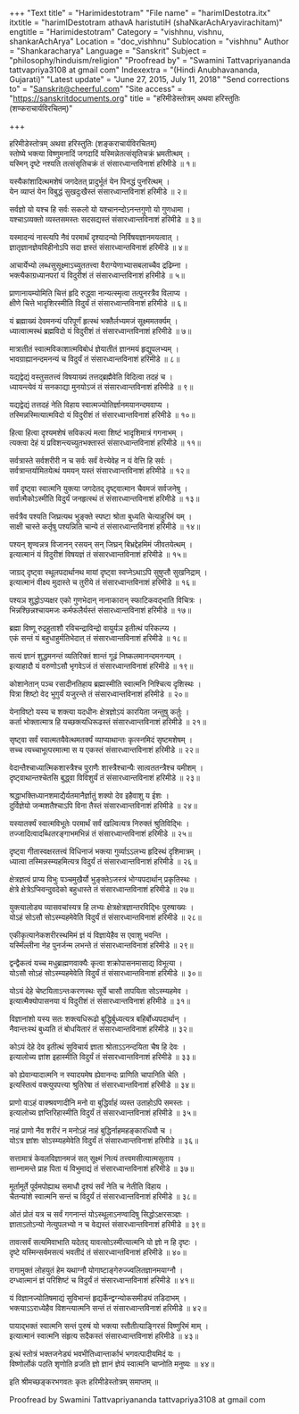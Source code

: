 +++
"Text title" = "Harimidestotram"
"File name" = "harimIDestotra.itx"
itxtitle = "harimIDestotram athavA haristutiH (shaNkarAchAryavirachitam)"
engtitle = "Harimidestotram"
Category = "vishhnu, vishnu, shankarAchArya"
Location = "doc_vishhnu"
Sublocation = "vishhnu"
Author = "Shankaracharya"
Language = "Sanskrit"
Subject = "philosophy/hinduism/religion"
"Proofread by" = "Swamini Tattvapriyananda tattvapriya3108 at gmail com"
Indexextra = "(Hindi Anubhavananda, Gujarati)"
"Latest update" = "June 27, 2015, July 11, 2018"
"Send corrections to" = "Sanskrit@cheerful.com"
"Site access" = "https://sanskritdocuments.org"
title = "हरिमीडेस्तोत्रम् अथवा हरिस्तुतिः (शण्कराचार्यविरचितम्)"

+++
  
 हरिमीडेस्तोत्रम् अथवा हरिस्तुतिः (शङ्कराचार्यविरचितम्)   
स्तोष्ये भक्त्या विष्णुमनादिं जगदादिं यस्मिन्नेतत्संसृतिचक्रं भ्रमतीत्थम् ।  
यस्मिन् दृष्टे नश्यति तत्संसृतिचक्रं तं संसारध्वान्तविनाशं हरिमीडे ॥ १॥  
  
यस्यैकांशादित्थमशेषं जगदेतत् प्रादुर्भूतं येन पिनद्धं पुनरित्थम् ।  
येन व्याप्तं येन विबुद्धं सुखदुःखैस्तं संसारध्वान्तविनाशं हरिमीडे ॥ २॥  
  
सर्वज्ञो यो यश्च हि सर्वः सकलो यो यश्चानन्दोऽनन्तगुणो यो गुणधामा ।  
यश्चाऽव्यक्तो व्यस्तसमस्तः सदसद्यस्तं संसारध्वान्तविनाशं हरिमीडे ॥ ३॥  
  
यस्मादन्यं नास्त्यपि नैवं परमार्थं दृश्यादन्यो निर्विषयज्ञानमयत्वात् ।  
ज्ञातृज्ञानज्ञेयविहीनोऽपि सदा ज्ञस्तं संसारध्वान्तविनाशं हरिमीडे ॥ ४॥  
  
आचार्येभ्यो लब्धसुसूक्ष्माऽच्युततत्त्वा वैराग्येणाभ्यासबलाच्चैव द्रढिम्ना ।  
भक्त्यैकाग्रध्यानपरां यं विदुरीशं तं संसारध्वान्तविनाशं हरिमीडे ॥ ५॥  
  
प्राणानायम्योमिति चित्तं हृदि रुद्ध्वा नान्यत्स्मृत्वा तत्पुनरत्रैव विलाप्य ।  
क्षीणे चित्ते भादृशिरस्मीति विदुर्यं तं संसारध्वान्तविनाशं हरिमीडे ॥ ६॥  
  
यं ब्रह्माख्यं देवमनन्यं परिपूर्णं हृत्स्थं भक्तैर्लभ्यमजं सूक्ष्ममतर्क्यम् ।  
ध्यात्वात्मस्थं ब्रह्मविदो यं विदुरीशं तं संसारध्वान्तविनाशं हरिमीडे ॥ ७॥  
  
मात्रातीतं स्वात्मविकाशात्मविबोधं ज्ञेयातीतं ज्ञानमयं हृद्युपलभ्यम् ।  
भावग्राह्यानन्दमनन्यं च विदुर्यं तं संसारध्वान्तविनाशं हरिमीडे ॥ ८॥  
  
यद्यद्वेद्यं वस्तुसतत्त्वं विषयाख्यं तत्तद्ब्रह्मैवेति विदित्वा तदहं च ।  
ध्यायन्त्येवं यं सनकाद्या मुनयोऽजं तं संसारध्वान्तविनाशं हरिमीडे ॥ ९॥  
  
यद्यद्वेद्यं तत्तदहं नेति विहाय स्वात्मज्योतिर्ज्ञानमयानन्दमवाप्य ।  
तस्मिन्नस्मित्यात्मविदो यं विदुरीशं तं संसारध्वान्तविनाशं हरिमीडे ॥ १०॥  
  
हित्वा हित्वा दृश्यमशेषं सविकल्पं मत्वा शिष्टं भादृशिमात्रं गगनाभम् ।  
त्यक्त्वा देहं यं प्रविशन्त्यच्युतभक्तास्तं संसारध्वान्तविनाशं हरिमीडे ॥ ११॥  
  
सर्वत्रास्ते सर्वशरीरी न च सर्वः सर्वं वेत्त्येवेह न यं वेत्ति हि सर्वः ।  
सर्वत्रान्तर्यामितयेत्थं यमयन् यस्तं संसारध्वान्तविनाशं हरिमीडे ॥ १२॥  
  
सर्वं दृष्ट्वा स्वात्मनि युक्त्या जगदेतद् दृष्ट्वात्मान चैवमजं सर्वजनेषु ।  
सर्वात्मैकोऽस्मीति विदुर्यं जनहृत्स्थं तं संसारध्वान्तविनाशं हरिमीडे ॥ १३॥  
  
सर्वत्रैव पश्यति जिघ्रत्यथ भुङ्क्ते स्पष्टा श्रोता बुध्यति चेत्याहुरिमं यम् ।  
साक्षी चास्ते कर्तृषु पश्यन्निति चान्ये तं संसारध्वान्तविनाशं हरिमीडे ॥ १४॥  
  
पश्यन् शृण्वन्नत्र विजानन् रसयन् सन् जिघ्रन् बिभ्रद्देहमिमं जीवतयेत्थम् ।  
इत्यात्मानं यं विदुरीशं विषयज्ञं तं संसारध्वान्तविनाशं हरिमीडे ॥ १५॥  
  
जाग्रद् दृष्ट्वा स्थूलपदार्थानथ मायां दृष्ट्वा स्वप्नेऽथाऽपि सुषुप्तौ सुखनिद्राम् ।  
इत्यात्मानं वीक्ष्य मुदास्ते च तुरीये तं संसारध्वान्तविनाशं हरिमीडे ॥ १६॥  
  
पश्यञ शुद्धोऽप्यक्षर एको गुणभेदान् नानाकारान् स्फाटिकवद्भाति विचित्रः ।  
भिन्नश्छिन्नश्चायमजः कर्मफलैर्यस्तं संसारध्वान्तविनाशं हरिमीडे ॥ १७॥  
  
ब्रह्मा विष्णू रुद्रहुताशौ रविचन्द्राविन्द्रो वायुर्यञ इतीत्थं परिकल्प्य ।  
एकं सन्तं यं बहुधाहुर्मतिभेदात् तं संसारध्वान्तविनाशं हरिमीडे ॥ १८॥  
  
सत्यं ज्ञानं शुद्धमनन्तं व्यतिरिक्तं शान्तं गूढं निष्कलमानन्दमनन्यम् ।  
इत्याहादौ यं वरुणोऽसौ भृगवेऽजं तं संसारध्वान्तविनाशं हरिमीडे ॥ १९॥  
  
कोशानेतान् पञ्च रसादीनतिहाय ब्रह्मास्मीति स्वात्मनि निश्चित्य दृशिस्थः ।  
पित्रा शिष्टो वेद भुगुर्यं यजुरन्ते तं संसारध्वान्तविनाशं हरिमीडे ॥ २०॥  
  
येनाविष्टो यस्य च शक्त्या यदधीनः क्षेत्रज्ञोऽयं कारयिता जन्तुषु कर्तुः ।  
कर्ता भोक्तात्मात्र हि यच्छक्त्यधिरूढस्तं संसारध्वान्तविनाशं हरिमीडे ॥ २१॥  
  
सृष्ट्वा सर्वं स्वात्मतयैवेत्थमतर्क्यं व्याप्याथान्तः कृत्स्नमिदं सृष्टमशेषम् ।  
सच्च त्यच्चाभूत्परमात्मा स य एकस्तं संसारध्वान्तविनाशं हरिमीडे ॥ २२॥  
  
वेदान्तैश्चाध्यात्मिकशास्त्रैश्च पुराणैः शास्त्रैश्चान्यैः सात्वततन्त्रैश्च यमीशम् ।  
दृष्ट्वाथान्तश्चेतसि बुद्ध्वा विविशुर्यं तं संसारध्वान्तविनाशं हरिमीडे ॥ २३॥  
  
श्रद्धाभक्तिध्यानशमाद्यैर्यतमानैर्ज्ञातुं शक्यो देव इहैवाशु य ईशः ।  
दुर्विज्ञेयो जन्मशतैश्चाऽपि विना तैस्तं संसारध्वान्तविनाशं हरिमीडे ॥ २४॥  
  
यस्यातर्क्यं स्वात्मविभूतेः परमार्थं सर्वं खल्वित्यत्र निरुक्तं श्रुतिविद्भिः ।  
तज्जादित्वादब्धितरङ्गाभमभिन्नं तं संसारध्वान्तविनाशं हरिमीडे ॥ २५॥  
  
दृष्ट्वा गीतास्वक्षरतत्त्वं विधिनाजं भक्त्या गुर्व्याऽऽलभ्य हृदिस्थं दृशिमात्रम् ।  
ध्यात्वा तस्मिन्नस्म्यहमित्यत्र विदुर्यं तं संसारध्वान्तविनाशं हरिमीडे ॥ २६॥  
  
क्षेत्रज्ञत्वं प्राप्य विभुः पञ्चमुखैर्यो भुङ्क्तेऽजस्त्रं भोग्यपदार्थान् प्रकृतिस्थः ।  
क्षेत्रे क्षेत्रेऽप्स्विन्दुवदेको बहुधास्ते तं संसारध्वान्तविनाशं हरिमीडे ॥ २७॥  
  
युक्त्यालोड्य व्यासवचांस्यत्र हि लभ्यः क्षेत्रक्षेत्रज्ञान्तरविद्भिः पुरुषाख्यः ।  
योऽहं सोऽसौ सोऽस्म्यहमेवेति विदुर्यं तं संसारध्वान्तविनाशं हरिमीडे ॥ २८॥  
  
एकीकृत्यानेकशरीरस्थमिमं ज्ञं यं विज्ञायेहैव स एवाशु भवन्ति ।  
यस्मिँल्लीना नेह पुनर्जन्म लभन्ते तं संसारध्वान्तविनाशं हरिमीडे ॥ २९॥  
  
द्वन्द्वैकत्वं यच्च मधुब्राह्मणवाक्यैः कृत्वा शक्रोपासनमासाद्य विभूत्या ।  
योऽसौ सोऽहं सोऽस्म्यहमेवेति विदुर्यं तं संसारध्वान्तविनाशं हरिमीडे ॥ ३०॥  
  
योऽयं देहे चेष्टयिताऽन्तःकरणस्थः सूर्ये चासौ तापयिता सोऽस्म्यहमेव ।  
इत्यात्मैक्योपासनया यं विदुरीशं तं संसारध्वान्तविनाशं हरिमीडे ॥ ३१॥  
  
विज्ञानांशो यस्य सतः शक्त्यधिरूढो बुद्धिर्बुध्यत्यत्र बहिर्बोध्यपदार्थान् ।  
नैवान्तःस्थं बुध्यति तं बोधयितारं तं संसारध्वान्तविनाशं हरिमीडे ॥ ३२॥  
  
कोऽयं देहे देव इतीत्थं सुविचार्य ज्ञाता श्रोताऽऽनन्दयिता चैष हि देवः ।  
इत्यालोच्य ज्ञांश इहास्मीति विदुर्यं तं संसारध्वान्तविनाशं हरिमीडे ॥ ३३॥  
  
को ह्येवान्यादात्मनि न स्यादयमेष ह्येवानन्दः प्राणिति चापानिति चेति ।  
इत्यस्तित्वं वक्त्युपपत्त्या श्रुतिरेषा तं संसारध्वान्तविनाशं हरिमीडे ॥ ३४॥  
  
प्राणो वाऽहं वाक्श्रवणादीनि मनो वा बुद्धिर्वाहं व्यस्त उताहोऽपि समस्तः ।  
इत्यालोच्य ज्ञप्तिरिहास्मीति विदुर्यं तं संसारध्वान्तविनाशं हरिमीडे ॥ ३५॥  
  
नाहं प्राणो नैव शरीरं न मनोऽहं नाहं बुद्धिर्नाहमहङ्कारधियौ च ।  
योऽत्र ज्ञांशः सोऽस्म्यहमेवेति विदुर्यं तं संसारध्वान्तविनाशं हरिमीडे ॥ ३६॥  
  
सत्तामात्रं केवलविज्ञानमजं सत् सूक्ष्मं नित्यं तत्त्वमसीत्यात्मसुताय ।  
साम्नामन्ते प्राह पिता यं विभुमाद्यं तं संसारध्वान्तविनाशं हरिमीडे ॥ ३७॥  
  
मूर्तामूर्ते पूर्वमपोह्याथ समाधौ दृश्यं सर्वं नेति च नेतीति विहाय ।  
चैतन्यांशे स्वात्मनि सन्तं च विदुर्यं तं संसारध्वान्तविनाशं हरिमीडे ॥ ३८॥  
  
ओतं प्रोतं यत्र च सर्वं गगनान्तं योऽस्थूलाऽनण्वादिषु सिद्धोऽक्षरसञ्ज्ञः ।  
ज्ञाताऽतोऽन्यो नेत्युपलभ्यो न च वेद्यस्तं संसारध्वान्तविनाशं हरिमीडे ॥ ३९॥  
  
तावत्सर्वं सत्यमिवाभाति यदेतद् यावत्सोऽस्मीत्यात्मनि यो ज्ञो न हि दृष्टः ।  
दृष्टे यस्मिन्सर्वमसत्यं भवतीदं तं संसारध्वान्तविनाशं हरिमीडे ॥ ४०॥  
  
रागामुक्तं लोहयुतं हेम यथाग्नौ योगाष्टाङ्गेरुज्ज्वलितज्ञानमयाग्नौ ।  
दग्ध्वात्मानं ज्ञं परिशिष्टं च विदुर्यं तं संसारध्वान्तविनाशं हरिमीडे ॥ ४१॥  
  
यं विज्ञानज्योतिषमाद्यं सुविभान्तं हृद्यर्केन्द्वग्न्योकसमीड्यं तडिदाभम् ।  
भक्त्याऽऽराध्येहैव विशन्त्यात्मनि सन्तं तं संसारध्वान्तविनाशं हरिमीडे ॥ ४२॥  
  
पायाद्भक्तं स्वात्मनि सन्तं पुरुषं यो भक्त्या स्तौतीत्याङ्गिरसं विष्णुरिमं माम् ।  
इत्यात्मानं स्वात्मनि संहृत्य सदैकस्तं संसारध्वान्तविनाशं हरिमीडे ॥ ४३॥  
  
इत्थं स्तोत्रं भक्तजनेड्यं भवभीतिध्वान्तार्काभं भगवत्पादीयमिदं यः ।  
विष्णोर्लोकं पठति शृणोति व्रजति ज्ञो ज्ञानं ज्ञेयं स्वात्मनि चाप्नोति मनुष्यः ॥ ४४॥  
  
इति श्रीमच्छङ्करभगवतः कृतः हरिमीडेस्तोत्रम् समाप्तम् ॥  
  
  
  
Proofread by Swamini Tattvapriyananda tattvapriya3108 at gmail com  
  
